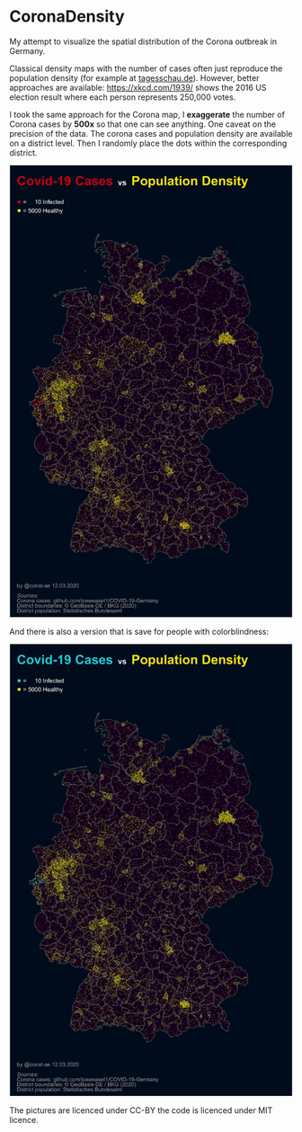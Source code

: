 # CoronaDensity

My attempt to visualize the spatial distribution of the Corona outbreak in Germany.

Classical density maps with the number of cases often just reproduce the population density (for example at [tagesschau.de](https://www.tagesschau.de/inland/coronavirus-karte-deutschland-101.html)).
However, better approaches are available: https://xkcd.com/1939/ shows the 2016 US election result where each person represents 250,000 votes.

I took the same approach for the Corona map, I **exaggerate** the number of Corona cases by **500x** so that one can see anything.
One caveat on the precision of the data. The corona cases and population density are available on a district level. Then I randomly place the dots within the corresponding district.

![Corona Density Map](https://github.com/const-ae/CoronaDensity/blob/master/output/5000_healthy_10_infected.png)

And there is also a version that is save for people with colorblindness:

![Corona Density Map](https://github.com/const-ae/CoronaDensity/blob/master/output/5000_healthy_10_infected_colorblind.png)

The pictures are licenced under CC-BY the code is licenced under MIT licence.
